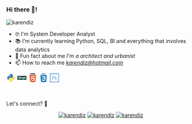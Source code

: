 ### Hi there 👋!
<p align="left"> <img src="https://komarev.com/ghpvc/?username=karendiz" alt="karendiz" /> </p>

- 🤓 I'm System Developer Analyst
- 📚 I’m currently learning Python, SQL, BI and everything that involves data analytics
- 💁 Fun fact about me *I'm a architect and urbanist*
- 📫 How to reach me *karendiz@hotmail.com*
<p align="left">
<img src="https://raw.githubusercontent.com/devicons/devicon/master/icons/python/python-original.svg" alt="python" width="25" height="25"/>  
<img src="https://raw.githubusercontent.com/devicons/devicon/master/icons/django/django-original.svg" alt="django" width="25" height="25"/>
<img src="https://raw.githubusercontent.com/devicons/devicon/master/icons/html5/html5-original-wordmark.svg" alt="html5"  width="25" height="25"/>
<img src="https://raw.githubusercontent.com/devicons/devicon/master/icons/css3/css3-plain-wordmark.svg" alt="css3"  width="25" height="25"/>
<img src="https://raw.githubusercontent.com/devicons/devicon/master/icons/photoshop/photoshop-line.svg" alt="photoshop"  width="25" height="25"/>
</p>
<br>

Let's connect? 🙋
<p align="center">
<a href="https://linkedin.com/in/karen-christina-diz" target="blank"><img src="https://cdn.jsdelivr.net/npm/simple-icons@3.0.1/icons/linkedin.svg" alt="karendiz" height="18" width="18"/></a>
<a href="https://fb.com/karen.diz" target="blank"><img src="https://cdn.jsdelivr.net/npm/simple-icons@3.0.1/icons/facebook.svg" alt="karendiz" height="18" width="18" /></a>
<a href="https://instagram.com/karendiz" target="blank"><img src="https://cdn.jsdelivr.net/npm/simple-icons@3.0.1/icons/instagram.svg" alt="karendiz" height="18" width="18"</a>
</p>
